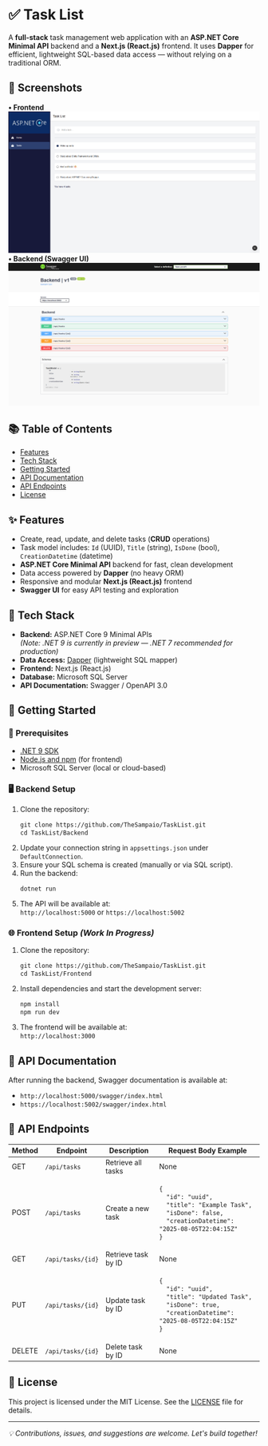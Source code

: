 <body>
  <h1>✅ Task List</h1>
  <p>
    A <strong>full-stack</strong> task management web application with an
    <strong>ASP.NET Core Minimal API</strong> backend and a
    <strong>Next.js (React.js)</strong> frontend. It uses <strong>Dapper</strong> for efficient, lightweight SQL-based data access — without relying on a traditional ORM.
  </p>

  <h2>📸 Screenshots</h2>
  <strong>• Frontend</strong>
  <img src=".github/images/thumbnail-frontend.png" alt="Frontend screenshot" />

  <br />
  <strong>• Backend (Swagger UI)</strong>
  <img src=".github/images/thumbnail-backend.png" alt="Backend screenshot" />

  <h2>📚 Table of Contents</h2>
  <ul>
    <li><a href="#features">Features</a></li>
    <li><a href="#tech-stack">Tech Stack</a></li>
    <li><a href="#getting-started">Getting Started</a></li>
    <li><a href="#api-documentation">API Documentation</a></li>
    <li><a href="#api-endpoints">API Endpoints</a></li>
    <li><a href="#license">License</a></li>
  </ul>

  <h2 id="features">✨ Features</h2>
  <ul>
    <li>Create, read, update, and delete tasks (<strong>CRUD</strong> operations)</li>
    <li>Task model includes: <code>Id</code> (UUID), <code>Title</code> (string), <code>IsDone</code> (bool), <code>CreationDatetime</code> (datetime)</li>
    <li><strong>ASP.NET Core Minimal API</strong> backend for fast, clean development</li>
    <li>Data access powered by <strong>Dapper</strong> (no heavy ORM)</li>
    <li>Responsive and modular <strong>Next.js (React.js)</strong> frontend</li>
    <li><strong>Swagger UI</strong> for easy API testing and exploration</li>
  </ul>

  <h2 id="tech-stack">🧰 Tech Stack</h2>
  <ul>
    <li><strong>Backend:</strong> ASP.NET Core 9 Minimal APIs<br />
      <em>(Note: .NET 9 is currently in preview — .NET 7 recommended for production)</em>
    </li>
    <li><strong>Data Access:</strong> <a href="https://github.com/DapperLib/Dapper" target="_blank" rel="noopener noreferrer">Dapper</a> (lightweight SQL mapper)</li>
    <li><strong>Frontend:</strong> Next.js (React.js)</li>
    <li><strong>Database:</strong> Microsoft SQL Server</li>
    <li><strong>API Documentation:</strong> Swagger / OpenAPI 3.0</li>
  </ul>

  <h2 id="getting-started">🚀 Getting Started</h2>

  <h3 id="prerequisites">🔧 Prerequisites</h3>
  <ul>
    <li><a href="https://dotnet.microsoft.com/en-us/download/dotnet/9.0" target="_blank" rel="noopener noreferrer">.NET 9 SDK</a></li>
    <li><a href="https://nodejs.org/" target="_blank" rel="noopener noreferrer">Node.js and npm</a> (for frontend)</li>
    <li>Microsoft SQL Server (local or cloud-based)</li>
  </ul>

  <h3 id="backend-setup">🖥️ Backend Setup</h3>
  <ol>
    <li>Clone the repository:
      <pre><code>git clone https://github.com/TheSampaio/TaskList.git
cd TaskList/Backend</code></pre>
    </li>
    <li>Update your connection string in <code>appsettings.json</code> under <code>DefaultConnection</code>.</li>
    <li>Ensure your SQL schema is created (manually or via SQL script).</li>
    <li>Run the backend:
      <pre><code>dotnet run</code></pre>
    </li>
    <li>The API will be available at:
      <br /><code>http://localhost:5000</code> or <code>https://localhost:5002</code>
    </li>
  </ol>

  <h3 id="frontend-setup">🌐 Frontend Setup <em>(Work In Progress)</em></h3>
  <ol>
    <li>Clone the repository:
      <pre><code>git clone https://github.com/TheSampaio/TaskList.git
cd TaskList/Frontend</code></pre>
    </li>
    <li>Install dependencies and start the development server:
      <pre><code>npm install
npm run dev</code></pre>
    </li>
    <li>The frontend will be available at:
      <br /><code>http://localhost:3000</code>
    </li>
  </ol>

  <h2 id="api-documentation">📖 API Documentation</h2>
  <p>After running the backend, Swagger documentation is available at:</p>
  <ul>
    <li><code>http://localhost:5000/swagger/index.html</code></li>
    <li><code>https://localhost:5002/swagger/index.html</code></li>
  </ul>

  <h2 id="api-endpoints">📡 API Endpoints</h2>
  <table>
    <thead>
      <tr>
        <th>Method</th>
        <th>Endpoint</th>
        <th>Description</th>
        <th>Request Body Example</th>
      </tr>
    </thead>
    <tbody>
      <tr>
        <td>GET</td>
        <td><code>/api/tasks</code></td>
        <td>Retrieve all tasks</td>
        <td>None</td>
      </tr>
      <tr>
        <td>POST</td>
        <td><code>/api/tasks</code></td>
        <td>Create a new task</td>
        <td>
          <pre><code>{
  "id": "uuid",
  "title": "Example Task",
  "isDone": false,
  "creationDatetime": "2025-08-05T22:04:15Z"
}</code></pre>
        </td>
      </tr>
      <tr>
        <td>GET</td>
        <td><code>/api/tasks/{id}</code></td>
        <td>Retrieve task by ID</td>
        <td>None</td>
      </tr>
      <tr>
        <td>PUT</td>
        <td><code>/api/tasks/{id}</code></td>
        <td>Update task by ID</td>
        <td>
          <pre><code>{
  "id": "uuid",
  "title": "Updated Task",
  "isDone": true,
  "creationDatetime": "2025-08-05T22:04:15Z"
}</code></pre>
        </td>
      </tr>
      <tr>
        <td>DELETE</td>
        <td><code>/api/tasks/{id}</code></td>
        <td>Delete task by ID</td>
        <td>None</td>
      </tr>
    </tbody>
  </table>

  <h2 id="license">📃 License</h2>
  <p>
    This project is licensed under the MIT License. See the <a href="LICENSE">LICENSE</a> file for details.
  </p>

  <hr />
  <p><em>💡 Contributions, issues, and suggestions are welcome. Let's build together!</em></p>
</body>
